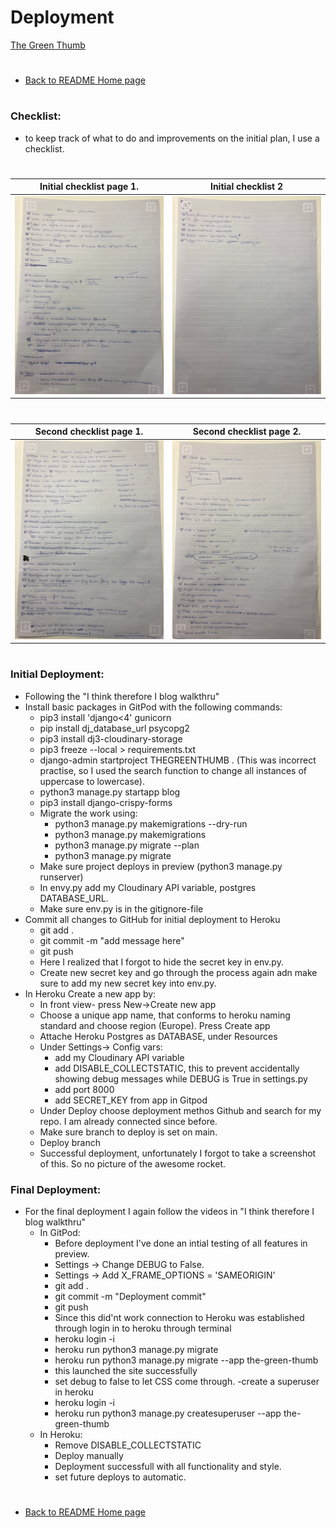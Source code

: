 # Deployment 
[The Green Thumb](https://the-green-thumb.herokuapp.com/)
#
* [Back to README Home page](/README.md)
#
### Checklist:
- to keep track of what to do and improvements on the initial plan, I use a checklist.
#
 Initial checklist page 1.                           |  Initial checklist 2
:--------------------------------------------------: | :--------------------------------------------------:
![Initial checklist](/media/initial_check.png)       | ![Initial checklist](/media/initial_check_2.png)
#
 Second checklist page 1.                            | Second checklist page 2.
:--------------------------------------------------: | :--------------------------------------------------:
![Second checklist](/media/second_check.png)       | ![Second checklist](/media/second_check2.png)
#
### Initial Deployment:
- Following the "I think therefore I blog walkthru"
- Install basic packages in GitPod with the following commands:
    - pip3 install 'django<4' gunicorn
    - pip install dj_database_url psycopg2
    - pip3 install dj3-cloudinary-storage
    - pip3 freeze --local > requirements.txt
    - django-admin startproject THEGREENTHUMB . (This was incorrect practise, so I used the search function to change all instances of uppercase to lowercase).
    - python3 manage.py startapp blog
    - pip3 install django-crispy-forms
    - Migrate the work using:
        - python3 manage.py makemigrations --dry-run
        - python3 manage.py makemigrations
        - python3 manage.py migrate --plan
        - python3 manage.py migrate
    - Make sure project deploys in preview (python3 manage.py runserver)
    - In envy.py add my Cloudinary API variable, postgres DATABASE_URL.
    - Make sure env.py is in the gitignore-file
- Commit all changes to GitHub for initial deployment to Heroku
    - git add .
    - git commit -m "add message here"
    - git push
    - Here I realized that I forgot to hide the secret key in env.py.
    - Create new secret key and go through the process again adn make sure to add my new secret key into env.py.
- In Heroku Create a new app by:
   - In front view- press New->Create new app
   - Choose a unique app name, that conforms to heroku naming standard and choose region (Europe). Press Create app
   - Attache Heroku Postgres as DATABASE, under Resources
   - Under Settings-> Config vars: 
        - add my Cloudinary API variable
        - add DISABLE_COLLECTSTATIC, this to prevent accidentally showing debug messages while DEBUG is True in settings.py
        - add port 8000
        - add SECRET_KEY from app in Gitpod
   - Under Deploy choose deployment methos Github and search for my repo. I am already connected since before.
   - Make sure branch to deploy is set on main.
   - Deploy branch
   - Successful deployment, unfortunately I forgot to take a screenshot of this. So no picture of the awesome rocket.
### Final Deployment:
- For the final deployment I again follow the  videos in "I think therefore I blog walkthru"
    - In GitPod:
        - Before deployment I've done an intial testing of all features in preview.
        - Settings -> Change DEBUG to False.
        - Settings -> Add X_FRAME_OPTIONS = 'SAMEORIGIN'
        - git add .
        - git commit -m "Deployment commit"
        - git push
        - Since this did'nt work connection to Heroku was established through login in to heroku through terminal
        - heroku login -i
        - heroku run python3 manage.py migrate
        - heroku run python3 manage.py migrate --app the-green-thumb
        - this launched the site successfully
        - set debug to false to let CSS come through.
        -create a superuser in heroku
        - heroku login -i
        - heroku run python3 manage.py createsuperuser --app the-green-thumb
    - In Heroku:
        - Remove DISABLE_COLLECTSTATIC
        - Deploy manually
        - Deployment successfull with all functionality and style.
        - set future deploys to automatic.

#
* [Back to README Home page](/README.md)
#